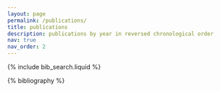 ```yaml
---
layout: page
permalink: /publications/
title: publications
description: publications by year in reversed chronological order 
nav: true
nav_order: 2
---
```


<!-- _pages/publications.md -->

<!-- Bibsearch Feature -->

{% include bib_search.liquid %}

<div class="publications">

{% bibliography %}

</div>
